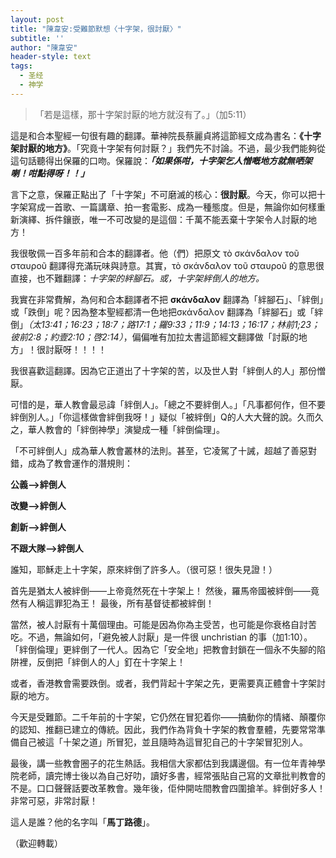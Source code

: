 ```yaml
---
layout: post
title: "陳韋安:受難節默想〈十字架，很討厭〉"
subtitle: ''
author: "陳韋安"
header-style: text
tags:
  - 圣经
  - 神学
---
```


>「若是這樣，那十字架討厭的地方就沒有了。」（加5:11）

這是和合本聖經一句很有趣的翻譯。華神院長蔡麗貞將這節經文成為書名：__《十字架討厭的地方》__。「究竟十字架有何討厭？」我們先不討論。不過，最少我們能夠從這句話聽得出保羅的口吻。保羅說：___「如果係咁，十字架乞人憎嘅地方就無哂架喇！咁點得呀！！」___

言下之意，保羅正點出了「十字架」不可磨滅的核心：__很討厭__。今天，你可以把十字架寫成一首歌、一篇講章、拍一套電影、成為一種態度。但是，無論你如何樣重新演繹、拆件鑲嵌，唯一不可改變的是這個：千萬不能丟棄十字架令人討厭的地方！

我很敬佩一百多年前和合本的翻譯者。他（們）把原文 τὸ σκάνδαλον τοῦ σταυροῦ  翻譯得充滿玩味與詩意。其實，τὸ σκάνδαλον τοῦ σταυροῦ 的意思很直接，也不難翻譯：_十字架的絆腳石。或，十字架絆倒人的地方。_

我實在非常費解，為何和合本翻譯者不把 __σκάνδαλον__ 翻譯為「絆腳石」、「絆倒」或「跌倒」呢？因為整本聖經都清一色地把σκάνδαλον 翻譯為「絆腳石」或「絆倒」_（太13:41；16:23；18:7；路17:1；羅9:33；11:9；14:13；16:17；林前1;23；彼前2:8；約壹2:10；啓2:14）_，偏偏唯有加拉太書這節經文翻譯做「討厭的地方」！很討厭呀！！！！

我很喜歡這翻譯。因為它正道出了十字架的苦，以及世人對「絆倒人的人」那份憎厭。

可惜的是，華人教會最忌諱「絆倒人」。「總之不要絆倒人。」「凡事都何作，但不要絆倒別人。」「你這樣做會絆倒我呀！」疑似「被絆倒」Q的人大大聲的說。久而久之，華人教會的「絆倒神學」演變成一種「絆倒倫理」。

「不可絆倒人」成為華人教會叢林的法則。甚至，它凌駕了十誡，超越了善惡對錯，成為了教會運作的潛規則：

__公義-->絆倒人__

__改變-->絆倒人__

__創新-->絆倒人__

__不跟大隊-->絆倒人__

誰知，耶穌走上十字架，原來絆倒了許多人。（很可惡！很失見證！）

首先是猶太人被絆倒——上帝竟然死在十字架上！
然後，羅馬帝國被絆倒——竟然有人稱這罪犯為王！
最後，所有基督徒都被絆倒！

當然，被人討厭有十萬個理由。可能是因為你為主受苦，也可能是你衰格自討苦吃。不過，無論如何，「避免被人討厭」是一件很 unchristian 的事（加1:10）。「絆倒倫理」更絆倒了一代人。因為它「安全地」把教會封鎖在一個永不失腳的陷阱裡，反倒把「絆倒人的人」釘在十字架上！

或者，香港教會需要跌倒。或者，我們背起十字架之先，更需要真正體會十字架討厭的地方。

今天是受難節。二千年前的十字架，它仍然在冒犯着你——搞動你的情緒、顛覆你的認知、推翻已建立的傳統。因此，我們作為背負十字架的教會羣體，先要常常準備自己被這「十架之道」所冒犯，並且隨時為這冒犯自己的十字架冒犯別人。

最後，講一些教會圈子的花生熱話。我相信大家都估到我講邊個。有一位年青神學院老師，讀完博士後以為自己好叻，讀好多書，經常張貼自己寫的文章批判教會的不是。口口聲聲話要改革教會。幾年後，佢仲開咗間教會四圍搶羊。絆倒好多人！非常可惡，非常討厭！

這人是誰？他的名字叫「__馬丁路德__」。

（歡迎轉載）
